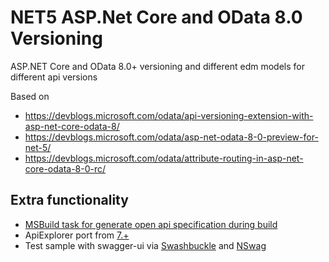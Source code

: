 # NET5 ASP.Net Core and OData 8.0 Versioning

ASP.NET Core and OData 8.0+ versioning and different edm models for different api versions

Based on 
- https://devblogs.microsoft.com/odata/api-versioning-extension-with-asp-net-core-odata-8/
- https://devblogs.microsoft.com/odata/asp-net-odata-8-0-preview-for-net-5/
- https://devblogs.microsoft.com/odata/attribute-routing-in-asp-net-core-odata-8-0-rc/

## Extra functionality
- [MSBuild task for generate open api specification during build](https://github.com/StennGroup/stenn-aspnetcore-versioning/tree/master/src/Stenn.AspNetCore.Versioning.MSBuild.Swashbuckle) 
- ApiExplorer port from [7.+](https://github.com/dotnet/aspnet-api-versioning)
- Test sample with swagger-ui via [Swashbuckle](https://github.com/domaindrivendev/Swashbuckle.AspNetCore) and [NSwag](https://github.com/RicoSuter/NSwag)
